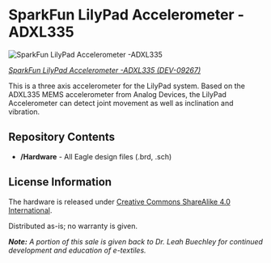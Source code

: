 SparkFun LilyPad Accelerometer -ADXL335
=======================================

![SparkFun LilyPad Accelerometer -ADXL335](https://cdn.sparkfun.com//assets/parts/2/7/6/6/09267-01.jpg)

[*SparkFun LilyPad Accelerometer -ADXL335 (DEV-09267)*](https://www.sparkfun.com/products/9267)

This is a three axis accelerometer for the LilyPad system. 
Based on the ADXL335 MEMS accelerometer from Analog Devices, the LilyPad Accelerometer can detect joint movement as well as inclination and vibration.

Repository Contents
-------------------
* **/Hardware** - All Eagle design files (.brd, .sch)


License Information
-------------------
The hardware is released under [Creative Commons ShareAlike 4.0 International](https://creativecommons.org/licenses/by-sa/4.0/).

Distributed as-is; no warranty is given.

_**Note:** A portion of this sale is given back to Dr. Leah Buechley for continued development and education of e-textiles._
